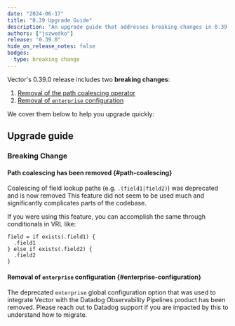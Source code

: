 ```yaml
---
date: "2024-06-17"
title: "0.39 Upgrade Guide"
description: "An upgrade guide that addresses breaking changes in 0.39.0"
authors: ["jszwedko"]
release: "0.39.0"
hide_on_release_notes: false
badges:
  type: breaking change
---
```


Vector's 0.39.0 release includes two **breaking changes**:

1. [Removal of the path coalescing operator](#path-coalescing)
1. [Removal of `enterprise` configuration](#enterprise-configuration)

We cover them below to help you upgrade quickly:

## Upgrade guide

### Breaking Change

#### Path coalescing has been removed {#path-coalescing}

Coalescing of field lookup paths (e.g. `.(field1|field2)`) was deprecated and is now removed This
feature did not seem to be used much and significantly complicates parts of the codebase.

If you were using this feature, you can accomplish the same through conditionals in VRL like:

```vrl
field = if exists(.field1) {
  .field1
} else if exists(.field2) {
  .field2
}
```

#### Removal of `enterprise` configuration {#enterprise-configuration}

The deprecated `enterprise` global configuration option that was used to integrate Vector with the
Datadog Observability Pipelines product has been removed. Please reach out to Datadog support if you
are impacted by this to understand how to migrate.
